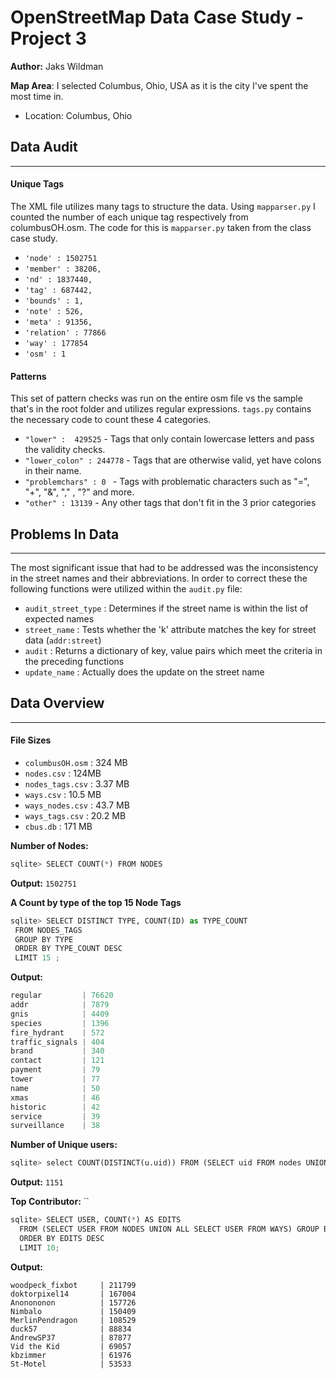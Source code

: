# OpenStreetMap Data Case Study - Project 3

**Author:** Jaks Wildman

**Map Area**: I selected Columbus, Ohio, USA as it is the city I've spent the most time in.

* Location: Columbus, Ohio

## Data Audit
---
#### Unique Tags

The XML file utilizes many tags to structure the data. Using `mapparser.py` I counted the number of each unique tag respectively from columbusOH.osm. The code for this is `mapparser.py` taken from the class case study.

* `'node' : 1502751`
* `'member' : 38206,`
* `'nd' : 1837440,`
* `'tag' : 687442,`
* `'bounds' : 1,`
* `'note' : 526,`
* `'meta' : 91356,`
* `'relation' : 77866`
* `'way' : 177854`
* `'osm' : 1`


#### Patterns
This set of pattern checks was run on the entire osm file vs the sample that's in the root folder and utilizes regular expressions. `tags.py` contains the necessary code to count these 4 categories.

* `"lower" :  429525` - Tags that only contain lowercase letters and pass the validity checks.
* `"lower_colon" : 244778` - Tags that are otherwise valid, yet have colons in their name.
* `"problemchars" : 0 ` - Tags with problematic characters such as "=", "+", "&", "," , "?" and more.
* `"other" : 13139` - Any other tags that don't fit in the 3 prior categories


## Problems In Data
---
The most significant issue that had to be addressed was the inconsistency in the street names and their abbreviations.
In order to correct these the following functions were utilized within the `audit.py` file:
* `audit_street_type` : Determines if the street name is within the list of expected names
* `street_name` : Tests whether the 'k' attribute matches the key for street data (`addr:street`)
* `audit` : Returns a dictionary of key, value pairs which meet the criteria in the preceding functions
* `update_name` : Actually does the update on the street name

## Data Overview
---

#### File Sizes
* `columbusOH.osm` : 324 MB
* `nodes.csv` : 124MB
* `nodes_tags.csv` : 3.37 MB
* `ways.csv` : 10.5 MB
* `ways_nodes.csv` : 43.7 MB
* `ways_tags.csv` :  20.2 MB
* `cbus.db` : 171 MB

**Number of Nodes:**
``` python
sqlite> SELECT COUNT(*) FROM NODES
```
**Output:** `1502751`

**A Count by type of the top 15 Node Tags**
``` python
sqlite> SELECT DISTINCT TYPE, COUNT(ID) as TYPE_COUNT
 FROM NODES_TAGS
 GROUP BY TYPE
 ORDER BY TYPE_COUNT DESC
 LIMIT 15 ;
```

**Output:**
```python
regular         | 76620
addr            | 7879
gnis            | 4409
species         | 1396
fire_hydrant    | 572
traffic_signals | 404
brand           | 340
contact         | 121
payment         | 79
tower           | 77
name            | 50
xmas            | 46
historic        | 42
service         | 39
surveillance    | 38
```
**Number of Unique users:**
```python
sqlite> select COUNT(DISTINCT(u.uid)) FROM (SELECT uid FROM nodes UNION all select uid from ways) u;
```
**Output:** `1151`

**Top Contributor:** ``
```python
sqlite> SELECT USER, COUNT(*) AS EDITS
  FROM (SELECT USER FROM NODES UNION ALL SELECT USER FROM WAYS) GROUP BY USER
  ORDER BY EDITS DESC
  LIMIT 10;
```

**Output:**
```
woodpeck_fixbot     | 211799
doktorpixel14       | 167004
Anonononon          | 157726
Nimbalo             | 150409
MerlinPendragon     | 108529
duck57              | 88834
AndrewSP37          | 87877
Vid the Kid         | 69057
kbzimmer            | 61976
St-Motel            | 53533
```
